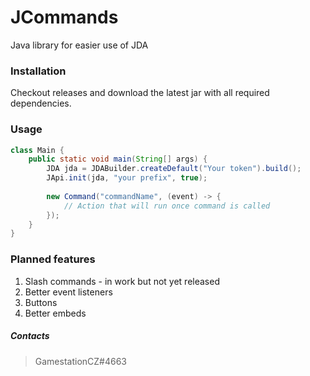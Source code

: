 # JCommands
Java library for easier use of JDA

### Installation
Checkout releases and download the latest jar with all required dependencies.  
### Usage
```java
class Main {
    public static void main(String[] args) {
        JDA jda = JDABuilder.createDefault("Your token").build();
        JApi.init(jda, "your prefix", true);
        
        new Command("commandName", (event) -> {
            // Action that will run once command is called 
        });
    }
}
```
### Planned features
1) Slash commands - in work but not yet released
2) Better event listeners
3) Buttons
4) Better embeds
##### Contacts
> GamestationCZ#4663